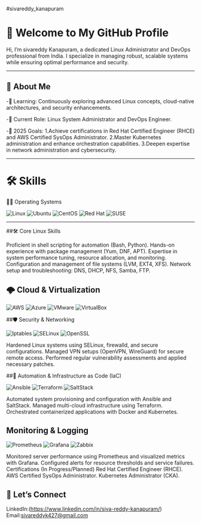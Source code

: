  #sivareddy_kanapuram

# 👋 Welcome to My GitHub Profile  
Hi, I’m sivareddy Kanapuram, a dedicated Linux Administrator and DevOps professional from India. I specialize in managing robust, scalable systems while ensuring optimal performance and security.

---

## 📌 About Me  

-🌱 Learning: Continuously exploring advanced Linux concepts, cloud-native architectures, and security enhancements.

-💼 Current Role: Linux System Administrator and DevOps Engineer.

-🎯 2025 Goals:
     1.Achieve certifications in Red Hat Certified Engineer (RHCE) and AWS Certified SysOps Administrator.
     2.Master Kubernetes administration and enhance orchestration capabilities.
     3.Deepen expertise in network administration and cybersecurity. 

---

# 🛠️ Skills  

🧑‍💻 Operating Systems
<p align="left"> <img src="https://img.shields.io/badge/Linux-FCC624?style=for-the-badge&logo=linux&logoColor=black" alt="Linux" /> <img src="https://img.shields.io/badge/Ubuntu-E95420?style=for-the-badge&logo=ubuntu&logoColor=white" alt="Ubuntu" /> <img src="https://img.shields.io/badge/CentOS-262577?style=for-the-badge&logo=centos&logoColor=white" alt="CentOS" /> <img src="https://img.shields.io/badge/Red%20Hat-EE0000?style=for-the-badge&logo=redhat&logoColor=white" alt="Red Hat" /> <img src="https://img.shields.io/badge/Linux-FCC624?style=for-the-badge&logo=linux&logoColor=black" alt="SUSE" /></p>

---

##🛠️ Core Linux Skills

Proficient in shell scripting for automation (Bash, Python).
Hands-on experience with package management (Yum, DNF, APT).
Expertise in system performance tuning, resource allocation, and monitoring.
Configuration and management of file systems (LVM, EXT4, XFS).
Network setup and troubleshooting: DNS, DHCP, NFS, Samba, FTP.

## 🌩️ Cloud & Virtualization

<p align="left"> <img src="https://img.shields.io/badge/AWS-232F3E?style=for-the-badge&logo=amazon-aws&logoColor=white" alt="AWS" /> <img src="https://img.shields.io/badge/Azure-0078D4?style=for-the-badge&logo=microsoft-azure&logoColor=white" alt="Azure" /> <img src="https://img.shields.io/badge/VMware-607078?style=for-the-badge&logo=vmware&logoColor=white" alt="VMware" /> <img 
src="https://img.shields.io/badge/VirtualBox-183A61?style=for-the-badge&logo=virtualbox&logoColor=white" alt="VirtualBox" /> </p>


##🛡️ Security & Networking

<p align="left"> <img src="https://img.shields.io/badge/Iptables-0088CC?style=for-the-badge" alt="Iptables" /> <img src="https://img.shields.io/badge/SELinux-FCC624?style=for-the-badge&logo=linux&logoColor=black" alt="SELinux" /> <img src="https://img.shields.io/badge/OpenSSL-721817?style=for-the-badge&logo=openssl&logoColor=white" alt="OpenSSL" /> </p>
Hardened Linux systems using SELinux, firewalld, and secure configurations.
Managed VPN setups (OpenVPN, WireGuard) for secure remote access.
Performed regular vulnerability assessments and applied necessary patches.

##🔧 Automation & Infrastructure as Code (IaC)


<p align="left"> <img src="https://img.shields.io/badge/Ansible-EE0000?style=for-the-badge&logo=ansible&logoColor=white" alt="Ansible" /> <img src="https://img.shields.io/badge/Terraform-623CE4?style=for-the-badge&logo=terraform&logoColor=white" alt="Terraform" /> <img src="https://img.shields.io/badge/SaltStack-00C7B7?style=for-the-badge&logo=saltstack&logoColor=white" alt="SaltStack" /> </p>
Automated system provisioning and configuration with Ansible and SaltStack.
Managed multi-cloud infrastructure using Terraform.
Orchestrated containerized applications with Docker and Kubernetes.

## Monitoring & Logging


<p align="left"> <img src="https://img.shields.io/badge/Prometheus-E6522C?style=for-the-badge&logo=prometheus&logoColor=white" alt="Prometheus" /> <img src="https://img.shields.io/badge/Grafana-F46800?style=for-the-badge&logo=grafana&logoColor=white" alt="Grafana" /> <img src="https://img.shields.io/badge/Zabbix-DB0A0A?style=for-the-badge&logo=zabbix&logoColor=white" alt="Zabbix" /> </p>
Monitored server performance using Prometheus and visualized metrics with Grafana.
Configured alerts for resource thresholds and service failures.
Certifications (In Progress/Planned)
Red Hat Certified Engineer (RHCE).
AWS Certified SysOps Administrator.
Kubernetes Administrator (CKA).


## 📣 Let’s Connect

LinkedIn:(https://www.linkedin.com/in/siva-reddy-kanapuram/)
Email:sivareddyk427@gmail.com
